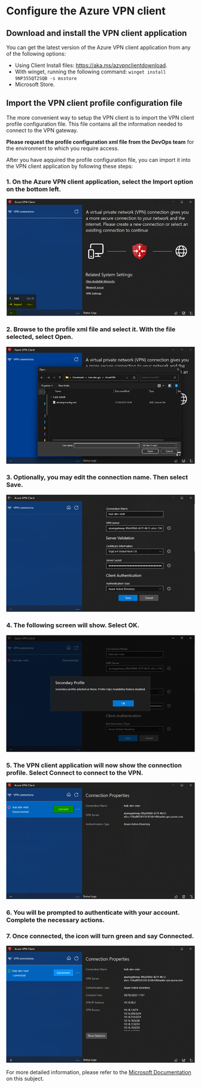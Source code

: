 # Configure the Azure VPN client

## Download and install the VPN client application

You can get the latest version of the Azure VPN client application from any of the following options:

- Using Client Install files: <https://aka.ms/azvpnclientdownload>.
- With winget, running the following command: `winget install 9NP355QT2SQB -s msstore`
- Microsoft Store.

## Import the VPN client profile configuration file

The more convenient way to setup the VPN client is to import the VPN client profile configuration file. This file contains all the information needed to connect to the VPN gateway.

**Please request the profile configuration xml file from the DevOps team** for the environment to which you require access.

After you have aqquired the profile configuration file, you can import it into the VPN client application by following these steps:

### 1. On the Azure VPN client application, select the **Import** option on the bottom left.

![Step 1](.\img\VpnClient\VpnClientSetup1.png)

### 2. Browse to the profile xml file and select it. With the file selected, select **Open**.

![Step 2](.\img\VpnClient\VpnClientSetup2.png)

### 3. Optionally, you may edit the connection name. Then select **Save**.

![Step 3](.\img\VpnClient\VpnClientSetup3.png)

### 4. The following screen will show. Select **OK**.

![Step 4](.\img\VpnClient\VpnClientSetup4.png)

### 5. The VPN client application will now show the connection profile. Select **Connect** to connect to the VPN.

![Step 5](.\img\VpnClient\VpnClientSetup5.png)

### 6. You will be prompted to authenticate with your account. Complete the necessary actions.

### 7. Once connected, the icon will turn green and say **Connected**.

![Step 7](.\img\VpnClient\VpnClientSetup7.png)

For more detailed information, please refer to the [Microsoft Documentation](https://learn.microsoft.com/en-us/azure/vpn-gateway/openvpn-azure-ad-client) on this subject.